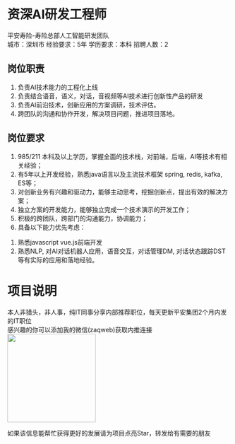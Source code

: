 # 资深AI研发工程师
平安寿险-寿险总部人工智能研发团队  
城市：深圳市 经验要求：5年 学历要求：本科  招聘人数：2

## 岗位职责
1. 负责AI技术能力的工程化上线   
2. 负责结合语音，语义，对话，音视频等AI技术进行创新性产品的研发   
3. 负责AI前沿技术，创新应用的方案调研，技术评估。   
4. 跨团队的沟通和协作开发，解决项目问题，推进项目落地。

## 岗位要求
1.	985/211 本科及以上学历，掌握全面的技术栈，对前端，后端，AI等技术有相关经验；   
2.	有5年以上开发经验，熟悉java语言以及主流技术框架 spring, redis, kafka, ES等；   
3.	对创新业务有兴趣和驱动力，能够主动思考，挖掘创新点，提出有效的解决方案；   
4.	独立方案的开发能力，能够独立完成一个技术演示的开发工作；   
5.	积极的跨团队，跨部门的沟通能力，协调能力；   
6.	具备以下能力优先考虑：   
1)	熟悉javascript vue.js前端开发   
2)	熟悉NLP, 对AI对话机器人应用，语音交互，对话管理DM, 对话状态跟踪DST等有实际的应用和落地经验。

# 项目说明

本人非猎头，非人事，纯IT同事分享内部推荐职位，每天更新平安集团2个月内发的IT职位  
感兴趣的你可以添加我的微信(zaqweb)获取内推连接  
<img src="https://github.com/zaqweb/PA-IT-JOBS/blob/master/WechatICode.jpeg"  height="200" width="200">

如果该信息能帮忙获得更好的发展请为项目点亮Star，转发给有需要的朋友




